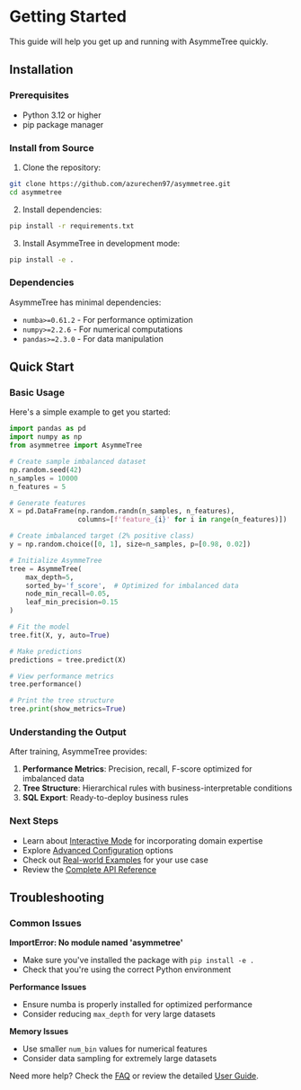 # Getting Started

This guide will help you get up and running with AsymmeTree quickly.

## Installation

### Prerequisites

- Python 3.12 or higher
- pip package manager

### Install from Source

1. Clone the repository:
```bash
git clone https://github.com/azurechen97/asymmetree.git
cd asymmetree
```

2. Install dependencies:
```bash
pip install -r requirements.txt
```

3. Install AsymmeTree in development mode:
```bash
pip install -e .
```

### Dependencies

AsymmeTree has minimal dependencies:
- `numba>=0.61.2` - For performance optimization
- `numpy>=2.2.6` - For numerical computations
- `pandas>=2.3.0` - For data manipulation

## Quick Start

### Basic Usage

Here's a simple example to get you started:

```python
import pandas as pd
import numpy as np
from asymmetree import AsymmeTree

# Create sample imbalanced dataset
np.random.seed(42)
n_samples = 10000
n_features = 5

# Generate features
X = pd.DataFrame(np.random.randn(n_samples, n_features), 
                 columns=[f'feature_{i}' for i in range(n_features)])

# Create imbalanced target (2% positive class)
y = np.random.choice([0, 1], size=n_samples, p=[0.98, 0.02])

# Initialize AsymmeTree
tree = AsymmeTree(
    max_depth=5,
    sorted_by='f_score',  # Optimized for imbalanced data
    node_min_recall=0.05,
    leaf_min_precision=0.15
)

# Fit the model
tree.fit(X, y, auto=True)

# Make predictions
predictions = tree.predict(X)

# View performance metrics
tree.performance()

# Print the tree structure
tree.print(show_metrics=True)
```

### Understanding the Output

After training, AsymmeTree provides:

1. **Performance Metrics**: Precision, recall, F-score optimized for imbalanced data
2. **Tree Structure**: Hierarchical rules with business-interpretable conditions
3. **SQL Export**: Ready-to-deploy business rules

### Next Steps

- Learn about [Interactive Mode](user-guide.md#interactive-mode) for incorporating domain expertise
- Explore [Advanced Configuration](user-guide.md#advanced-configuration) options
- Check out [Real-world Examples](examples.md) for your use case
- Review the [Complete API Reference](api-reference.md)

## Troubleshooting

### Common Issues

**ImportError: No module named 'asymmetree'**
- Make sure you've installed the package with `pip install -e .`
- Check that you're using the correct Python environment

**Performance Issues**
- Ensure numba is properly installed for optimized performance
- Consider reducing `max_depth` for very large datasets

**Memory Issues**
- Use smaller `num_bin` values for numerical features
- Consider data sampling for extremely large datasets

Need more help? Check the [FAQ](faq.md) or review the detailed [User Guide](user-guide.md). 